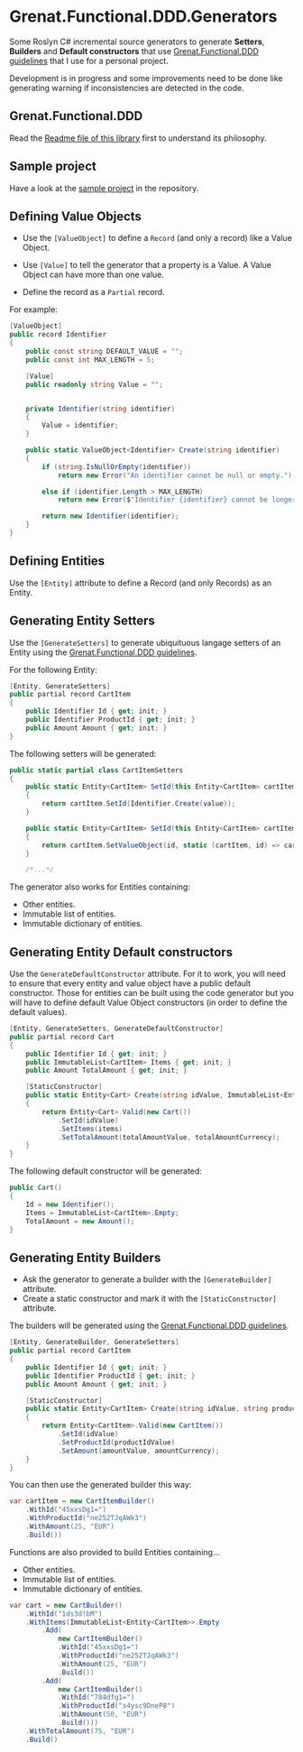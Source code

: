 # Grenat.Functional.DDD.Generators
Some Roslyn C# incremental source generators to generate **Setters**, **Builders** and **Default constructors** that use [Grenat.Functional.DDD guidelines](https://github.com/BastienFoucher/Grenat.Functional.DDD#some-patterns) that I use for a personal project.

Development is in progress and some improvements need to be done like generating warning if inconsistencies are detected in the code.


## Grenat.Functional.DDD

Read the [Readme file of this library](https://github.com/BastienFoucher/Grenat.Functional.DDD#readme) first to understand its philosophy.

## Sample project

Have a look at the [sample project](https://github.com/BastienFoucher/Grenat.Functional.DDD.Generators/tree/main/SampleProject) in the repository.

## Defining Value Objects

- Use the `[ValueObject]` to define a `Record` (and only a record) like a Value Object.

- Use `[Value]` to tell the generator that a property is a Value. A Value Object can have more than one value.

- Define the record as a `Partial` record.

For example:

```C#
[ValueObject]
public record Identifier
{
    public const string DEFAULT_VALUE = "";
    public const int MAX_LENGTH = 5;

    [Value]
    public readonly string Value = "";


    private Identifier(string identifier)
    {
        Value = identifier;
    }

    public static ValueObject<Identifier> Create(string identifier)
    {
        if (string.IsNullOrEmpty(identifier))
            return new Error("An identifier cannot be null or empty.");

        else if (identifier.Length > MAX_LENGTH)
            return new Error($"Identifier {identifier} cannot be longer than {MAX_LENGTH} characters.");

        return new Identifier(identifier);
    }
}
```

## Defining Entities

Use the `[Entity]` attribute to define a Record (and only Records) as an Entity.

## Generating Entity Setters

Use the `[GenerateSetters]` to generate ubiquituous langage setters of an Entity using the [Grenat.Functional.DDD guidelines](https://github.com/BastienFoucher/Grenat.Functional.DDD#creating-ubiquitous-language-setters).

For the following Entity:

```C#
[Entity, GenerateSetters]
public partial record CartItem
{
    public Identifier Id { get; init; }
    public Identifier ProductId { get; init; }
    public Amount Amount { get; init; }
}
```

The following setters will be generated:
```C#
public static partial class CartItemSetters
{
    public static Entity<CartItem> SetId(this Entity<CartItem> cartItem, String value)
    {
        return cartItem.SetId(Identifier.Create(value));
    }

    public static Entity<CartItem> SetId(this Entity<CartItem> cartItem, ValueObject<Identifier> id)
    {
        return cartItem.SetValueObject(id, static (cartItem, id) => cartItem with { Id = id });
    }

    /*...*/
```

The generator also works for Entities containing:
- Other entities.
- Immutable list of entities.
- Immutable dictionary of entities.

## Generating Entity Default constructors

Use the `GenerateDefaultConstructor` attribute. For it to work, you will need to ensure that every entity and value object have a public default constructor. Those for entities can be built using the code generator but you will have to define default Value Object constructors (in order to define the default values).

```C#
[Entity, GenerateSetters, GenerateDefaultConstructor]
public partial record Cart
{
    public Identifier Id { get; init; }
    public ImmutableList<CartItem> Items { get; init; }
    public Amount TotalAmount { get; init; }

    [StaticConstructor]
    public static Entity<Cart> Create(string idValue, ImmutableList<Entity<CartItem>> items, int totalAmountValue, string totalAmountCurrency)
    {
        return Entity<Cart>.Valid(new Cart())
            .SetId(idValue)
            .SetItems(items)
            .SetTotalAmount(totalAmountValue, totalAmountCurrency);
    }
}
```

The following default constructor will be generated:
```C#
public Cart() 
{
    Id = new Identifier();
    Items = ImmutableList<CartItem>.Empty;
    TotalAmount = new Amount();
}
```

## Generating Entity Builders

- Ask the generator to generate a builder with the `[GenerateBuilder]` attribute.
- Create a static constructor and mark it with the `[StaticConstructor]` attribute.

The builders will be generated using the [Grenat.Functional.DDD guidelines](https://github.com/BastienFoucher/Grenat.Functional.DDD#the-problem-of-constructors).


```C#
[Entity, GenerateBuilder, GenerateSetters]
public partial record CartItem
{
    public Identifier Id { get; init; }
    public Identifier ProductId { get; init; }
    public Amount Amount { get; init; }

    [StaticConstructor]
    public static Entity<CartItem> Create(string idValue, string productIdValue, int amountValue, string amountCurrency)
    {
        return Entity<CartItem>.Valid(new CartItem())
            .SetId(idValue)
            .SetProductId(productIdValue)
            .SetAmount(amountValue, amountCurrency);
    }
}
```

You can then use the generated builder this way:
```C#
var cartItem = new CartItemBuilder()
    .WithId("45xxsDg1=")
    .WithProductId("ne252TJqAWk3")
    .WithAmount(25, "EUR")
    .Build())
```

Functions are also provided to build Entities containing...
- Other entities.
- Immutable list of entities.
- Immutable dictionary of entities.

```C#
var cart = new CartBuilder()
    .WithId("1ds3d!bM")
    .WithItems(ImmutableList<Entity<CartItem>>.Empty
        .Add(
            new CartItemBuilder()
            .WithId("45xxsDg1=")
            .WithProductId("ne252TJqAWk3")
            .WithAmount(25, "EUR")
            .Build())
        .Add(
            new CartItemBuilder()
            .WithId("784dfg1=")
            .WithProductId("s4ysc9DneP8")
            .WithAmount(50, "EUR")
            .Build()))
    .WithTotalAmount(75, "EUR")
    .Build()
```


